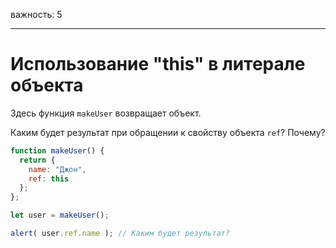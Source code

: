 важность: 5

---

# Использование "this" в литерале объекта

Здесь функция `makeUser` возвращает объект.

Каким будет результат при обращении к свойству объекта `ref`? Почему?

```js
function makeUser() {
  return {
    name: "Джон",
    ref: this
  };
};

let user = makeUser();

alert( user.ref.name ); // Каким будет результат?
```

